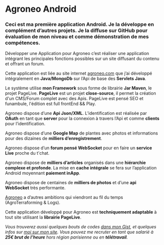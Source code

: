 # Agroneo Android
### Ceci est ma **première application Android**. Je la développe en complément d’autres projets. Je la diffuse sur GitHub pour évaluation de mon niveau et comme démonstration de mes compétences.

Développer une Application pour Agroneo c’est réaliser une application intégrant les principales fonctions possibles sur un site diffusant du contenu et offrant un forum.

Cette application est liée au site internet [agroneo.com](https://agroneo.com/) que j’ai développé intégralement en **Java/MongoDb** sur l’Api de base des **Servlets Java**. 

Le système utilise **mon Framework** sous forme de librairie **Jar Maven**, le projet PageLive. **PageLive** est un projet **close-source**, il permet la création d'un CMS/Forum complet avec des Apis. PageLive est pensé SEO et funambule, l'édition est full frontEnd && Play.

Agroneo dispose d’une **Api Json/XML**. L’identification est réalisée par **OAuth** en tant que **server** pour la connexion à travers l’Api et comme **clients** pour l’identification.

Agroneo dispose d’une **Google Map** de plantes avec photos et informations pour des dizaines de **milliers d’enregistrement**.

Agroneo dispose d’un **forum pensé WebSocket** pour en faire un **service Live** proche du t'chat.

Agroneo dispose de **milliers d’articles** organisés dans une **hiérarchie complexe et profonde**. La mise en **cache intégrale** se fera sur l’application Android moyennant **paiement inApp**.

Agroneo dispose de centaines de **milliers de photos** et d’une **api WebSocket** très performante.

[Agroneo](https://agroneo.com/) a d’autres ambitions qui viendront au fil du temps (AgroTerraforming & Logs).

Cette application développé pour Agroneo est **techniquement adaptable** à tout site utilisant la **librairie PageLive**.
 
 
_Vous trouverez aussi quelques bouts de codes [dans mon Gist](https://gist.github.com/pagetronic), et quelques infos sur [moi sur mon site](https://laurent.page.live/)._
_Vous pouvez me recruter en tant que salarié à **25€ brut de l’heure** hors région parisienne ou en **télétravail**._


